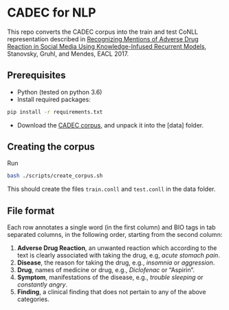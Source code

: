 # CADEC for NLP
This repo converts the CADEC corpus into the train and test CoNLL representation described in [Recognizing Mentions of Adverse Drug Reaction in Social Media Using Knowledge-Infused Recurrent Models](https://gabrielstanovsky.github.io/assets/papers/eacl17a/paper.pdf), Stanovsky, Gruhl, and Mendes, EACL 2017.

## Prerequisites

* Python (tested on python 3.6)
* Install required packages:
```bash
pip install -r requirements.txt
```
* Download the [CADEC corpus](https://doi.org/10.4225/08/570FB102BDAD2), and unpack it into the [data] folder.

## Creating the corpus

Run 

``` bash
bash ./scripts/create_corpus.sh
```

This should create the files `train.conll` and `test.conll` in the data folder.


## File format

Each row annotates a single word (in the first column) and
BIO tags in tab separated columns, in the following order, starting
from the second column:

1. **Adverse Drug Reaction**, an unwanted reaction which according to the text is
clearly associated with taking the drug, e.g, *acute stomach pain*.
2. **Disease**, the reason for taking the drug, e.g., *insomnia* or *aggression*.
3. **Drug**,  names of medicine or drug, e.g., *Diclofenac* or “Aspirin”.
4. **Symptom**, manifestations of the disease, e.g.,  *trouble sleeping* or *constantly angry*.
5. **Finding**, a clinical finding that does not pertain to any of the above categories.

